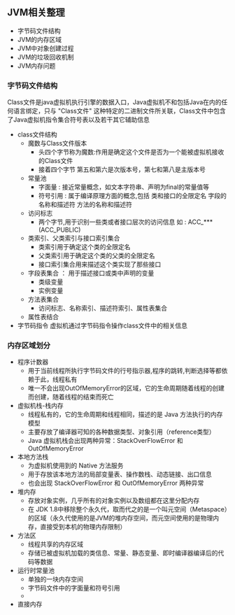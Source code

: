 ## JVM相关整理
- 字节码文件结构
- JVM的内存区域
- JVM中对象创建过程
- JVM的垃圾回收机制
- JVM内存问题
### 字节码文件结构
Class文件是java虚拟机执行引擎的数据入口，Java虚拟机不和包括Java在内的任何语言绑定，只与 "Class文件" 这种特定的二进制文件所关联，Class文件中包含了Java虚拟机指令集合符号表以及若干其它辅助信息
- class文件结构
	- 魔数与Class文件版本
		- 头四个字节称为魔数:作用是确定这个文件是否为一个能被虚拟机接收的Class文件
		- 接着四个字节   第五和第六是次版本号，第七和第八是主版本号
	- 常量池
		- 字面量  :  接近常量概念，如文本字符串、声明为final的常量值等
		- 符号引用  :  属于编译原理方面的概念,包括 类和接口的全限定名  字段的名称和描述符  方法的名称和描述符
	- 访问标志
		- 两个字节,用于识别一些类或者接口层次的访问信息   如 : ACC_***(ACC_PUBLIC)
	- 类索引、父类索引与接口索引集合
		- 类索引用于确定这个类的全限定名
		- 父类索引用于确定这个类的父类的全限定名
		- 接口索引集合用来描述这个类实现了那些接口
	- 字段表集合 ： 用于描述接口或类中声明的变量
		- 类级变量
		- 实例变量
	- 方法表集合
		- 访问标志、名称索引、描述符索引、属性表集合
	- 属性表结合
- 字节码指令
虚拟机通过字节码指令操作class文件中的相关信息
### 内存区域划分
- 程序计数器
	- 用于当前线程所执行字节码文件的行号指示器,程序的跳转,判断选择等都依赖于此，线程私有
	- 唯一不会出现OutOfMemoryError的区域，它的生命周期随着线程的创建而创建，随着线程的结束而死亡
- 虚拟机栈-栈内存
	- 线程私有的，它的生命周期和线程相同，描述的是 Java 方法执行的内存模型
	- 主要存放了编译器可知的各种数据类型、对象引用（reference类型）
	- Java 虚拟机栈会出现两种异常：StackOverFlowError 和 OutOfMemoryError
- 本地方法栈
	- 为虚拟机使用到的 Native 方法服务
	- 用于存放该本地方法的局部变量表、操作数栈、动态链接、出口信息
	- 也会出现 StackOverFlowError 和 OutOfMemoryError 两种异常
- 堆内存
	- 存放对象实例，几乎所有的对象实例以及数组都在这里分配内存
	- 在 JDK 1.8中移除整个永久代，取而代之的是一个叫元空间（Metaspace）的区域（永久代使用的是JVM的堆内存空间，而元空间使用的是物理内存，直接受到本机的物理内存限制）
- 方法区
	- 线程共享的内存区域
	- 存储已被虚拟机加载的类信息、常量、静态变量、即时编译器编译后的代码等数据
- 运行时常量池
	- 单独的一块内存空间
	- 字节码文件中的字面量和符号引用
	- 
- 直接内存


	